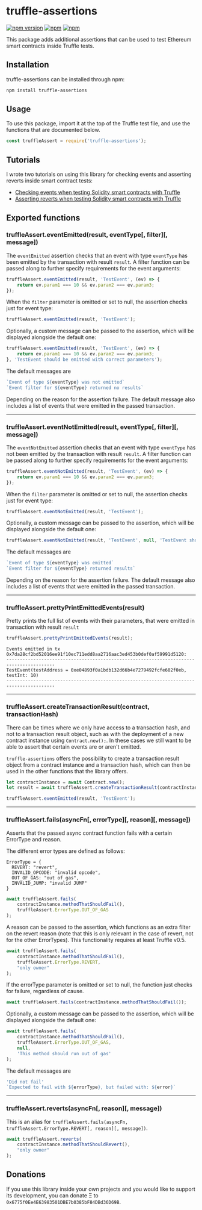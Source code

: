 # truffle-assertions

[![npm version](https://badge.fury.io/js/truffle-assertions.svg)](https://www.npmjs.com/package/truffle-assertions)
[![npm](https://img.shields.io/npm/dt/truffle-assertions.svg)](https://www.npmjs.com/package/truffle-assertions)
[![npm](https://img.shields.io/npm/l/truffle-assertions.svg)](https://www.npmjs.com/package/truffle-assertions)

This package adds additional assertions that can be used to test Ethereum smart contracts inside Truffle tests.

## Installation
truffle-assertions can be installed through npm:
```bash
npm install truffle-assertions
```

## Usage
To use this package, import it at the top of the Truffle test file, and use the functions that are documented below.
```javascript
const truffleAssert = require('truffle-assertions');
```

## Tutorials
I wrote two tutorials on using this library for checking events and asserting reverts inside smart contract tests:
* [Checking events when testing Solidity smart contracts with Truffle](https://kalis.me/check-events-solidity-smart-contract-test-truffle/)
* [Asserting reverts when testing Solidity smart contracts with Truffle](https://kalis.me/assert-reverts-solidity-smart-contract-test-truffle/)

## Exported functions

### truffleAssert.eventEmitted(result, eventType\[, filter]\[, message])
The `eventEmitted` assertion checks that an event with type `eventType` has been emitted by the transaction with result `result`. A filter function can be passed along to further specify requirements for the event arguments:

```javascript
truffleAssert.eventEmitted(result, 'TestEvent', (ev) => {
    return ev.param1 === 10 && ev.param2 === ev.param3;
});
```

When the `filter` parameter is omitted or set to null, the assertion checks just for event type:

```javascript
truffleAssert.eventEmitted(result, 'TestEvent');
```

Optionally, a custom message can be passed to the assertion, which will be displayed alongside the default one:

```javascript
truffleAssert.eventEmitted(result, 'TestEvent', (ev) => {
    return ev.param1 === 10 && ev.param2 === ev.param3;
}, 'TestEvent should be emitted with correct parameters');
```

The default messages are
```javascript
`Event of type ${eventType} was not emitted`
`Event filter for ${eventType} returned no results`
```
Depending on the reason for the assertion failure. The default message also includes a list of events that were emitted in the passed transaction.

---

### truffleAssert.eventNotEmitted(result, eventType\[, filter]\[, message])
The `eventNotEmitted` assertion checks that an event with type `eventType` has not been emitted by the transaction with result `result`. A filter function can be passed along to further specify requirements for the event arguments:

```javascript
truffleAssert.eventNotEmitted(result, 'TestEvent', (ev) => {
    return ev.param1 === 10 && ev.param2 === ev.param3;
});
```

When the `filter` parameter is omitted or set to null, the assertion checks just for event type:

```javascript
truffleAssert.eventNotEmitted(result, 'TestEvent');
```

Optionally, a custom message can be passed to the assertion, which will be displayed alongside the default one:

```javascript
truffleAssert.eventNotEmitted(result, 'TestEvent', null, 'TestEvent should not be emitted');
```

The default messages are
```javascript
`Event of type ${eventType} was emitted`
`Event filter for ${eventType} returned results`
```
Depending on the reason for the assertion failure. The default message also includes a list of events that were emitted in the passed transaction.

---

### truffleAssert.prettyPrintEmittedEvents(result)
Pretty prints the full list of events with their parameters, that were emitted in transaction with result `result`

```javascript
truffleAssert.prettyPrintEmittedEvents(result);
```
```
Events emitted in tx 0x7da28cf2bd52016ee91f10ec711edd8aa2716aac3ed453b0def0af59991d5120:
----------------------------------------------------------------------------------------
TestEvent(testAddress = 0xe04893f0a1bdb132d66b4e7279492fcfe602f0eb, testInt: 10)
----------------------------------------------------------------------------------------
```

---

### truffleAssert.createTransactionResult(contract, transactionHash)
There can be times where we only have access to a transaction hash, and not to a transaction result object, such as with the deployment of a new contract instance using `Contract.new();`. In these cases we still want to be able to assert that certain events are or aren't emitted.

`truffle-assertions` offers the possibility to create a transaction result object from a contract instance and a transaction hash, which can then be used in the other functions that the library offers.

```javascript
let contractInstance = await Contract.new();
let result = await truffleAssert.createTransactionResult(contractInstance, contractInstance.transactionHash);

truffleAssert.eventEmitted(result, 'TestEvent');
```

---

### truffleAssert.fails(asyncFn\[, errorType]\[, reason]\[, message])
Asserts that the passed async contract function fails with a certain ErrorType and reason.

The different error types are defined as follows:
```
ErrorType = {
  REVERT: "revert",
  INVALID_OPCODE: "invalid opcode",
  OUT_OF_GAS: "out of gas",
  INVALID_JUMP: "invalid JUMP"
}
```

```javascript
await truffleAssert.fails(
    contractInstance.methodThatShouldFail(),
    truffleAssert.ErrorType.OUT_OF_GAS
);
```

A reason can be passed to the assertion, which functions as an extra filter on the revert reason (note that this is only relevant in the case of revert, not for the other ErrorTypes). This functionality requires at least Truffle v0.5.

```javascript
await truffleAssert.fails(
    contractInstance.methodThatShouldFail(),
    truffleAssert.ErrorType.REVERT,
    "only owner"
);
```

If the errorType parameter is omitted or set to null, the function just checks for failure, regardless of cause.

```javascript
await truffleAssert.fails(contractInstance.methodThatShouldFail());
```

Optionally, a custom message can be passed to the assertion, which will be displayed alongside the default one:

```javascript
await truffleAssert.fails(
    contractInstance.methodThatShouldFail(),
    truffleAssert.ErrorType.OUT_OF_GAS,
    null,
    'This method should run out of gas'
);
```

The default messages are
```javascript
'Did not fail'
`Expected to fail with ${errorType}, but failed with: ${error}`
```

---

### truffleAssert.reverts(asyncFn\[, reason]\[, message])
This is an alias for `truffleAssert.fails(asyncFn, truffleAssert.ErrorType.REVERT[, reason][, message])`.

```javascript
await truffleAssert.reverts(
    contractInstance.methodThatShouldRevert(),
    "only owner"
);
```

## Donations
If you use this library inside your own projects and you would like to support its development, you can donate Ξ to `0x6775f0Ee4E63983501DBE7b0385bF84DBd36D69B`.
